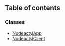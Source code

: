 ## Table of contents

### Classes

- [NodeactylApp](../wiki/Class-NodeactylApp)
- [NodeactylClient](../wiki/Class-NodeactylClient)
